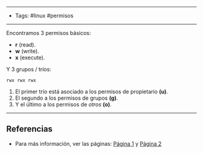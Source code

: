 -------
- Tags: #linux #permisos
------

Encontramos 3 permisos básicos: 

- **r** (read).
- **w** (write).
- **x** (execute).

Y 3 grupos / tríos:

`rwx rwx rwx`

1. El primer trío está asociado a los permisos de propietario **(u)**.
2. El segundo a los permisos de grupos **(g)**.
3. Y el último a los permisos de *otros* **(o)**.


---
## Referencias

- Para más información, ver las páginas: [Página 1](https://blog.alcancelibre.org/staticpages/index.php/permisos-sistema-de-archivos) y [Página 2](https://www.prored.es/los-permisos-de-unix-linux-y-mac-os/)